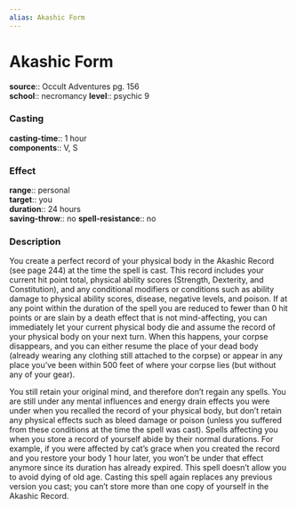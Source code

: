 ```yaml
---
alias: Akashic Form
---
```


# Akashic Form 

**source**:: Occult Adventures pg. 156  
**school**:: necromancy
**level**:: psychic 9

### Casting 

**casting-time**:: 1 hour  
**components**:: V, S

### Effect 

**range**:: personal  
**target**:: you  
**duration**:: 24 hours  
**saving-throw**:: no
**spell-resistance**:: no

### Description 

You create a perfect record of your physical body in the Akashic Record (see page 244) at the time the spell is cast. This record includes your current hit point total, physical ability scores (Strength, Dexterity, and Constitution), and any conditional modifiers or conditions such as ability damage to physical ability scores, disease, negative levels, and poison. If at any point within the duration of the spell you are reduced to fewer than 0 hit points or are slain by a death effect that is not mind-affecting, you can immediately let your current physical body die and assume the record of your physical body on your next turn. When this happens, your corpse disappears, and you can either resume the place of your dead body (already wearing any clothing still attached to the corpse) or appear in any place you’ve been within 500 feet of where your corpse lies (but without any of your gear).  
  
You still retain your original mind, and therefore don’t regain any spells. You are still under any mental influences and energy drain effects you were under when you recalled the record of your physical body, but don’t retain any physical effects such as bleed damage or poison (unless you suffered from these conditions at the time the spell was cast). Spells affecting you when you store a record of yourself abide by their normal durations. For example, if you were affected by cat’s grace when you created the record and you restore your body 1 hour later, you won’t be under that effect anymore since its duration has already expired. This spell doesn’t allow you to avoid dying of old age. Casting this spell again replaces any previous version you cast; you can’t store more than one copy of yourself in the Akashic Record.
